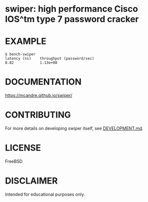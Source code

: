 # swiper: high performance Cisco IOS^tm type 7 password cracker

# EXAMPLE

```console
$ bench-swiper
latency (ns)    throughput (password/sec)
8.82            1.13e+08
```

# DOCUMENTATION

https://mcandre.github.io/swiper/

# CONTRIBUTING

For more details on developing swiper itself, see [DEVELOPMENT.md](DEVELOPMENT.md).

# LICENSE

FreeBSD

# DISCLAIMER

Intended for educational purposes only.
